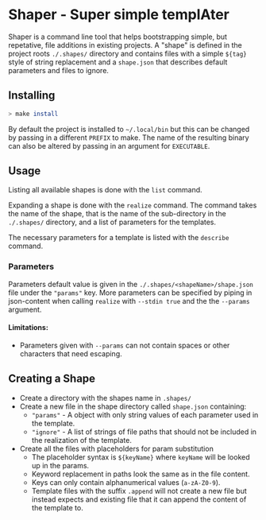# Shaper - Super simple templAter

Shaper is a command line tool that helps bootstrapping simple, but repetative,
file additions in existing projects. A "shape" is defined in the project roots
`./.shapes/` directory and contains files with a simple `${tag}` style of string
replacement and a `shape.json` that describes default parameters and files to
ignore.

## Installing

```sh
> make install
```

By default the project is installed to `~/.local/bin` but this can be changed by passing in a different `PREFIX` to make. The name of the resulting binary can also be altered by passing in an argument for `EXECUTABLE`.

## Usage

Listing all available shapes is done with the `list` command.

Expanding a shape is done with the `realize` command. The command takes the name
of the shape, that is the name of the sub-directory in the `./.shapes/`
directory, and a list of parameters for the templates.

The necessary parameters for a template is listed with the `describe` command.

### Parameters

Parameters default value is given in the `./.shapes/<shapeName>/shape.json` file
under the `"params"` key. More parameters can be specified by piping in
json-content when calling `realize` with `--stdin true` and the the `--params`
argument.

#### Limitations:

* Parameters given with `--params` can not contain spaces or other characters
  that need escaping.

## Creating a Shape

* Create a directory with the shapes name in `.shapes/`
* Create a new file in the shape directory called `shape.json` containing:
  * `"params"` - A object with only string values of each parameter used in the
    template.
  * `"ignore"` - A list of strings of file paths that should not be included
    in the realization of the template.
* Create all the files with placeholders for param substitution
  * The placeholder syntax is `${keyName}` where `keyName` will be looked up in
    the params.
  * Keyword replacement in paths look the same as in the file content.
  * Keys can only contain alphanumerical values (`a-zA-Z0-9`).
  * Template files with the suffix `.append` will not create a new file but
    instead expects and existing file that it can append the content of the
    template to.
